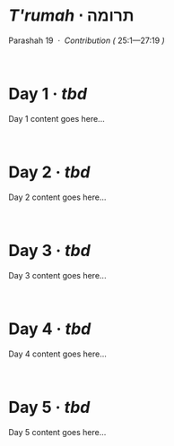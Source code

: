 # _T'rumah_ &sdot; תרומה
Parashah 19 &nbsp;&middot;&nbsp; _Contribution (_ 25:1&mdash;27:19 _)_

&nbsp;
# Day 1 &middot; _tbd_

Day 1 content goes here...

&nbsp;
# Day 2 &middot; _tbd_

Day 2 content goes here...

&nbsp;
# Day 3 &middot; _tbd_

Day 3 content goes here...

&nbsp;
# Day 4 &middot; _tbd_

Day 4 content goes here...

&nbsp;
# Day 5 &middot; _tbd_

Day 5 content goes here...